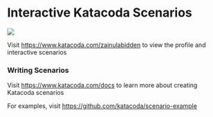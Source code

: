 # Interactive Katacoda Scenarios

[![](http://shields.katacoda.com/katacoda/zainulabidden/count.svg)](https://www.katacoda.com/zainulabidden "Get your profile on Katacoda.com")

Visit https://www.katacoda.com/zainulabidden to view the profile and interactive scenarios

### Writing Scenarios
Visit https://www.katacoda.com/docs to learn more about creating Katacoda scenarios

For examples, visit https://github.com/katacoda/scenario-example
